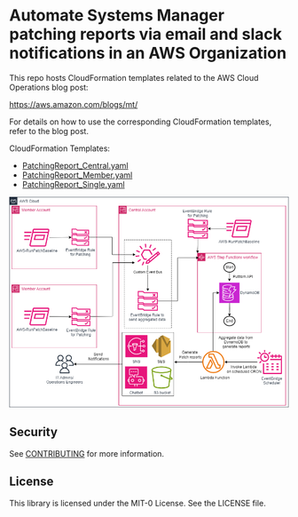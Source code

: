 # Automate Systems Manager patching reports via email and slack notifications in an AWS Organization

This repo hosts CloudFormation templates related to the AWS Cloud Operations blog post:

https://aws.amazon.com/blogs/mt/

For details on how to use the corresponding CloudFormation templates, refer to the blog post.

CloudFormation Templates:

* [PatchingReport_Central.yaml](/Templates/CloudFormation/PatchingReport_Central.yml)
* [PatchingReport_Member.yaml](/Templates/CloudFormation/PatchingReport_Member.yml)
* [PatchingReport_Single.yaml](/Templates/CloudFormation/PatchingReport_Single.yaml)

![Architecture diagram for Patch reporting](Images/PatchReport.png)

## Security

See [CONTRIBUTING](CONTRIBUTING.md#security-issue-notifications) for more information.

## License

This library is licensed under the MIT-0 License. See the LICENSE file.